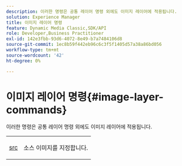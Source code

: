 ```yaml
---
description: 이러한 명령은 공통 레이어 명령 외에도 이미지 레이어에 적용됩니다.
solution: Experience Manager
title: 이미지 레이어 명령
feature: Dynamic Media Classic,SDK/API
role: Developer,Business Practitioner
exl-id: 142e3fbb-93d6-4072-8e49-b7a7484106d8
source-git-commit: 1ec8b59f442eb96c6c3f5f1405d57a38a86bd056
workflow-type: tm+mt
source-wordcount: '42'
ht-degree: 0%

---
```


# 이미지 레이어 명령{#image-layer-commands}

이러한 명령은 공통 레이어 명령 외에도 이미지 레이어에 적용됩니다.

<table id="simpletable_F6799DA025A64970B95085FB9910E1EF"> 
 <tr class="strow"> 
  <td class="stentry"> <p><a href="../../../../../../is-api/http-ref/image-serving-api-ref/c-http-protocol-reference/c-command-reference/r-src.md#reference-f6506637778c4c69bf106a7924a91ab1" type="reference" format="dita" scope="local"> src</a> </p> </td> 
  <td class="stentry"> <p>소스 이미지를 지정합니다. </p></td> 
 </tr> 
</table>
